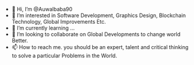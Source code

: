 - 👋 Hi, I’m @Auwalbaba90
- 👀 I’m interested in Software Development, Graphics Design, Blockchain Technology, Global Improvements Etc.
- 🌱 I’m currently learning ...
- 💞️ I’m looking to collaborate on Global Developments to change world Better.
- 📫 How to reach me. you should be an expert, talent and critical thinking to solve a particular Problems in the World.

<!---
Auwalbaba90/Auwalbaba90 is a ✨ special ✨ repository because its `README.md` (this file) appears on your GitHub profile.
You can click the Preview link to take a look at your changes.
--->
